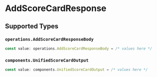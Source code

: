 # AddScoreCardResponse


## Supported Types

### `operations.AddScoreCardResponseBody`

```typescript
const value: operations.AddScoreCardResponseBody = /* values here */
```

### `components.UnifiedScoreCardOutput`

```typescript
const value: components.UnifiedScoreCardOutput = /* values here */
```

